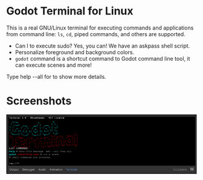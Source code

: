 # Godot Terminal for Linux

This is a real GNU/Linux terminal for executing commands
and applications from command line:
`ls`, `cd`, piped commands, and others are supported.

* Can I to execute sudo? Yes, you can! We have an askpass shell script.
* Personalize foreground and background colors.
* `godot` command is a shortcut command to Godot command
  line tool, it can execute scenes and more!

Type help --all for to show more details.

# Screenshots

![](addons/terminal/previews/godot_preview_terminal.png)
